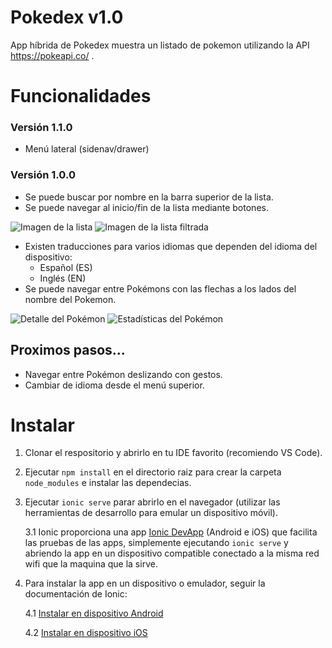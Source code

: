 # Pokedex v1.0

App híbrida de Pokedex muestra un listado de pokemon utilizando la API https://pokeapi.co/ .

# Funcionalidades

### Versión 1.1.0

* Menú lateral (sidenav/drawer)

### Versión 1.0.0

* Se puede buscar por nombre en la barra superior de la lista.
* Se puede navegar al inicio/fin de la lista mediante botones.

![ Imagen de la lista ](https://github.com/BaturaMobile/candidates_Frontend_1903437/blob/master/imagenes/pokedex.png)
![ Imagen de la lista filtrada ](https://github.com/BaturaMobile/candidates_Frontend_1903437/blob/master/imagenes/pokedex-filtrada.png)
* Existen traducciones para varios idiomas que dependen del idioma del dispositivo: 
    * Español (ES)
    * Inglés (EN)
* Se puede navegar entre Pokémons con las flechas a los lados del nombre del Pokemon.

![ Detalle del Pokémon ](https://github.com/BaturaMobile/candidates_Frontend_1903437/blob/master/imagenes/pokemon-detalle.png)
![ Estadísticas del Pokémon ](https://github.com/BaturaMobile/candidates_Frontend_1903437/blob/master/imagenes/pokemon-stats.png)

## Proximos pasos...

* Navegar entre Pokémon deslizando con gestos.
* Cambiar de idioma desde el menú superior.

# Instalar

1. Clonar el respositorio y abrirlo en tu IDE favorito (recomiendo VS Code).
2. Ejecutar `npm install` en el directorio raiz para crear la carpeta `node_modules` e instalar las dependecias.
3. Ejecutar `ionic serve` parar abrirlo en el navegador (utilizar las herramientas de desarrollo para emular un dispositivo móvil).

   3.1 Ionic proporciona una app [Ionic DevApp](https://ionicframework.com/docs/appflow/devapp "Ionic DevApp") (Android e iOS) que facilita las pruebas de las apps, simplemente ejecutando `ionic serve` y abriendo la app en un dispositivo compatible conectado a la misma red wifi que la maquina que la sirve.  
4. Para instalar la app en un dispositivo o emulador, seguir la documentación de Ionic:

   4.1 [Instalar en dispositivo Android](https://ionicframework.com/docs/building/android)

   4.2 [Instalar en dispositivo iOS](https://ionicframework.com/docs/building/ios)  
